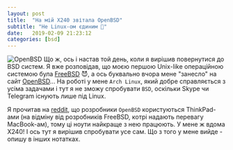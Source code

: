 ```yaml
---
layout: post
title:  "На мій X240 звітала OpenBSD"
subtitle: "Не Linux-ом єдиним 🤭"
date:   2019-02-09 21:23:12
categories: [bsd]
---
```


![OpenBSD](https://upload.wikimedia.org/wikipedia/en/8/83/OpenBSD_Logo_-_Cartoon_Puffy_with_textual_logo_below.svg)
Що ж, ось і настав той день, коли я вирішив повернутися до BSD систем. Я вже розповідав, що моєю першою Unix-like операційною системою була [FreeBSD][FreeBSD] 😈, а ось буквально вчора мене "занесло" на сайт [OpenBSD][OpenBSD]... На роботі у мене `Arch Linux`, який добре справляється з усіма задачами і тут я не зможу спробувати `BSD`, оскільки Skype чи Telegram існують лише під Linux.

Я прочитав на [reddit][reddit], що розробники `OpenBSD` користуються ThinkPad-ами (на відміну від розробників FreeBSD, котрі надають перевагу MacBook-ам), тому ці ноути найкраще з нею працюють. У мене ж вдома X240! І ось тут я вирішив спробувати усе сам. Що з того у мене вийде - опишу в інших нотатках.


[FreeBSD]: https://www.freebsd.org/
[OpenBSD]: https://www.openbsd.org/
[reddit]: https://www.reddit.com/r/BSD/comments/6irela/want_to_learn_bsd_have_a_2013_thinkpad_x230_which/
